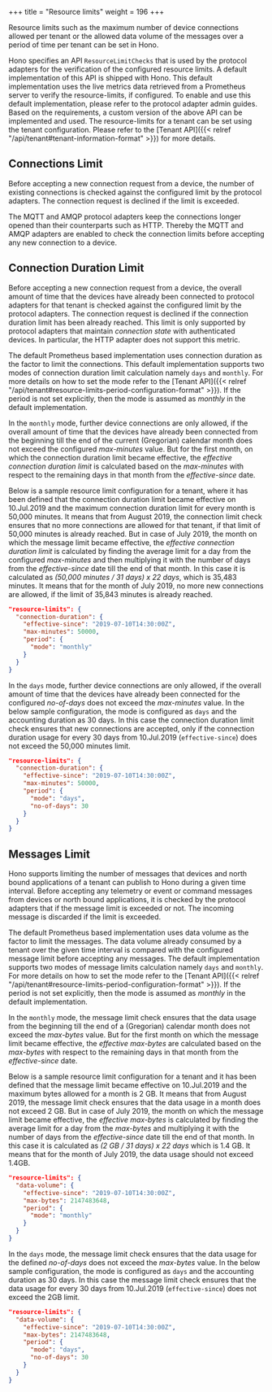 +++
title = "Resource limits"
weight = 196
+++

Resource limits such as the maximum number of device connections allowed per tenant or the allowed data volume of the messages over a period of time per tenant can be set in Hono. 

Hono specifies an API `ResourceLimitChecks` that is used by the protocol adapters for the verification of the configured resource limits. A default implementation of this API is shipped with Hono. This default implementation uses the live metrics data retrieved from a Prometheus server to verify the resource-limits, if configured. To enable and use this default implementation, please refer to the protocol adapter admin guides. Based on the requirements, a custom version of the above API can be implemented and used. The resource-limits for a tenant can be set using the tenant configuration. Please refer to the [Tenant API]({{< relref "/api/tenant#tenant-information-format" >}}) for more details.


## Connections Limit

Before accepting a new connection request from a device, the number of existing connections is checked against the configured limit by the protocol adapters. The connection request is declined if the limit is exceeded.

The MQTT and AMQP protocol adapters keep the connections longer opened than their counterparts such as HTTP. Thereby the MQTT and AMQP adapters are enabled to check the connection limits before accepting any new connection to a device.

## Connection Duration Limit

Before accepting a new connection request from a device, the overall amount of time that the devices have already been connected to protocol adapters for that tenant is checked against the configured limit by the protocol adapters. The connection request is declined if the connection duration limit has been already reached. This limit is only supported by protocol adapters that maintain *connection state* with authenticated devices. In particular, the HTTP adapter does not support this metric.

The default Prometheus based implementation uses connection duration as the factor to limit the connections. This default implementation supports two modes of connection duration limit calculation namely `days` and `monthly`. For more details on how to set the mode refer to the [Tenant API]({{< relref "/api/tenant#resource-limits-period-configuration-format" >}}). If the period is not set explicitly, then the mode is assumed as *monthly* in the default implementation.

In the `monthly` mode, further device connections are only allowed, if the overall amount of time that the devices have already been connected from the beginning till the end of the current (Gregorian) calendar month does not exceed the configured *max-minutes* value. But for the first month, on which the connection duration limit became effective, the *effective connection duration limit* is calculated based on the *max-minutes* with respect to the remaining days in that month from the *effective-since* date.

Below is a sample resource limit configuration for a tenant, where it has been defined that the connection duration limit became effective on 10.Jul.2019 and the maximum connection duration limit for every month is 50,000 minutes. It means that from August 2019, the connection limit check ensures that no more connections are allowed for that tenant, if that limit of 50,000 minutes is already reached. But in case of July 2019, the month on which the message limit became effective, the *effective connection duration limit* is calculated by finding the average limit for a day from the configured *max-minutes* and then multiplying it with the number of days from the *effective-since* date till the end of that month. In this case it is calculated as *(50,000 minutes / 31 days) x  22 days*, which is 35,483 minutes. It means that for the month of July 2019, no more new connections are allowed, if the limit of 35,843 minutes is already reached.

~~~json
"resource-limits": {
  "connection-duration": {
    "effective-since": "2019-07-10T14:30:00Z",
    "max-minutes": 50000,
    "period": {
      "mode": "monthly"
    }
  }
}

~~~
In the `days` mode, further device connections are only allowed, if the overall amount of time that the devices have already been connected for the configured *no-of-days* does not exceed the *max-minutes* value. In the below sample configuration, the mode is configured as `days` and the accounting duration as 30 days. In this case the connection duration limit check ensures that new connections are accepted, only if the connection duration usage for every 30 days from 10.Jul.2019 (`effective-since`) does not exceed the 50,000 minutes limit.
~~~json
"resource-limits": {
  "connection-duration": {
    "effective-since": "2019-07-10T14:30:00Z",
    "max-minutes": 50000,
    "period": {
      "mode": "days",
      "no-of-days": 30
    }
  }
}
~~~

## Messages Limit

Hono supports limiting the number of messages that devices and north bound applications of a tenant can publish to Hono during a given time interval. Before accepting any telemetry or event or command messages from devices or north bound applications, it is checked by the protocol adapters that if the message limit is exceeded or not. The incoming message is discarded if the limit is exceeded. 

The default Prometheus based implementation uses data volume as the factor to limit the messages. The data volume already consumed by a tenant over the given time interval is compared with the configured message limit before accepting any messages. The default implementation supports two modes of message limits calculation namely `days` and `monthly`. For more details on how to set the mode refer to the [Tenant API]({{< relref "/api/tenant#resource-limits-period-configuration-format" >}}). If the period is not set explicitly, then the mode is assumed as *monthly* in the default implementation.

In the `monthly` mode, the message limit check ensures that the data usage from the beginning till the end of a (Gregorian) calendar month does not exceed the *max-bytes* value. But for the first month on which the message limit became effective, the *effective max-bytes* are calculated based on the *max-bytes* with respect to the remaining days in that month from the *effective-since* date.

Below is a sample resource limit configuration for a tenant and it has been defined that the message limit became effective on 10.Jul.2019 and the maximum bytes allowed for a month is 2 GB. It means that from August 2019, the message limit check ensures that the data usage in a month does not exceed 2 GB. But in case of July 2019, the month on which the message limit became effective, the *effective max-bytes* is calculated by finding the average limit for a day from the *max-bytes* and multiplying it with the number of days from the *effective-since* date till the end of that month. In this case it is calculated as *(2 GB / 31 days) x  22 days* which is 1.4 GB. It means that for the month of July 2019, the data usage should not exceed 1.4GB.

~~~json
"resource-limits": {
  "data-volume": {
    "effective-since": "2019-07-10T14:30:00Z",
    "max-bytes": 2147483648,
    "period": {
      "mode": "monthly"
    }
  }
}
~~~
In the `days` mode, the message limit check ensures that the data usage for the defined *no-of-days* does not exceed the *max-bytes* value. In the below sample configuration, the mode is configured as `days` and the accounting duration as 30 days. In this case the message limit check ensures that the data usage for every 30 days from 10.Jul.2019 (`effective-since`) does not exceed the 2GB limit.
~~~json
"resource-limits": {
  "data-volume": {
    "effective-since": "2019-07-10T14:30:00Z",
    "max-bytes": 2147483648,
    "period": {
      "mode": "days",
      "no-of-days": 30
    }
  }
}
~~~
